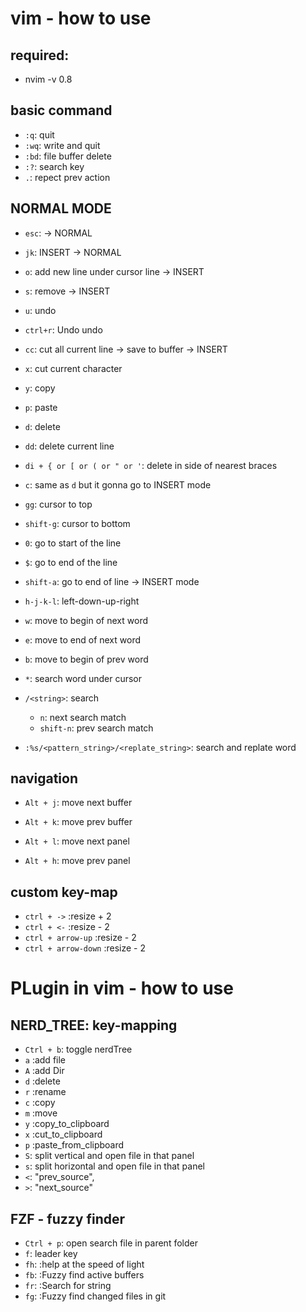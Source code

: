# vim - how to use

## required:

- nvim -v 0.8

## basic command

- `:q`: quit
- `:wq`: write and quit
- `:bd`: file buffer delete
- `:?`: search key
- `.`: repect prev action

## NORMAL MODE

- `esc`: -> NORMAL
- `jk`: INSERT -> NORMAL
- `o`: add new line under cursor line -> INSERT
- `s`: remove -> INSERT
- `u`: undo
- `ctrl+r`: Undo undo

- `cc`: cut all current line -> save to buffer -> INSERT
- `x`: cut current character
- `y`: copy
- `p`: paste

- `d`: delete
- `dd`: delete current line
- `di + { or [ or ( or " or '`: delete in side of nearest braces
- `c`: same as `d` but it gonna go to INSERT mode

- `gg`: cursor to top
- `shift-g`: cursor to bottom
- `0`: go to start of the line
- `$`: go to end of the line
- `shift-a`: go to end of line -> INSERT mode
- `h-j-k-l`: left-down-up-right
- `w`: move to begin of next word
- `e`: move to end of next word
- `b`: move to begin of prev word

- `*`: search word under cursor
- `/<string>`: search <string>

  - `n`: next search match
  - `shift-n`: prev search match

- `:%s/<pattern_string>/<replate_string>`: search and replate word

## navigation

- `Alt + j`: move next buffer
- `Alt + k`: move prev buffer

- `Alt + l`: move next panel
- `Alt + h`: move prev panel

## custom key-map

- `ctrl + ->` :resize + 2
- `ctrl + <-` :resize - 2
- `ctrl + arrow-up` :resize - 2
- `ctrl + arrow-down` :resize - 2

# PLugin in vim - how to use

## NERD_TREE: key-mapping

- `Ctrl + b`: toggle nerdTree
- `a` :add file
- `A` :add Dir
- `d` :delete
- `r` :rename
- `c` :copy
- `m` :move
- `y` :copy_to_clipboard
- `x` :cut_to_clipboard
- `p` :paste_from_clipboard
- `S`: split vertical and open file in that panel
- `s`: split horizontal and open file in that panel
- `<`: "prev_source",
- `>`: "next_source"

## FZF - fuzzy finder

- `Ctrl + p`: open search file in parent folder
- `f`: leader key
- `fh`: :help at the speed of light
- `fb`: :Fuzzy find active buffers
- `fr`: :Search for string
- `fg`: :Fuzzy find changed files in git

